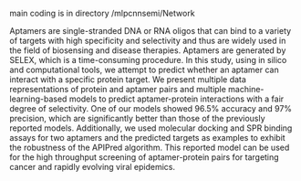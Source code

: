 main coding is in directory /mlpcnnsemi/Network

Aptamers are single-stranded DNA or RNA oligos that can bind to a variety of targets with high specificity and selectivity and thus are widely used in the field of biosensing and disease therapies. Aptamers are generated by SELEX, which is a time-consuming procedure. In this study, using in silico and computational tools, we attempt to predict whether an aptamer can interact with a specific protein target. We present multiple data representations of protein and aptamer pairs and multiple machine-learning-based models to predict aptamer-protein interactions with a fair degree of selectivity. One of our models showed 96.5% accuracy and 97% precision, which are significantly better than those of the previously reported models. Additionally, we used molecular docking and SPR binding assays for two aptamers and the predicted targets as examples to exhibit the robustness of the APIPred algorithm. This reported model can be used for the high throughput screening of aptamer-protein pairs for targeting cancer and rapidly evolving viral epidemics.
